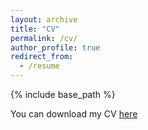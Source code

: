 ```yaml
---
layout: archive
title: "CV"
permalink: /cv/
author_profile: true
redirect_from:
  - /resume
---
```


{% include base_path %}

You can download my CV [here](https://github.com/user-attachments/files/19556365/CV_CaioKalilLauand.pdf)
